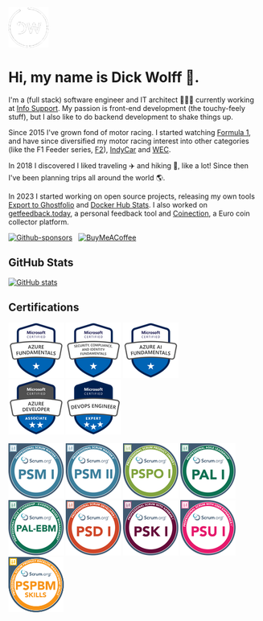 <img src="./img/dw.png" width="80" height="80" alt="Dick Wolff"/>

# Hi, my name is Dick Wolff 🐺.

I'm a (full stack) software engineer and IT architect 👨🏻‍💻 currently working at [Info Support](https://infosupport.com). My passion is front-end development (the touchy-feely stuff), but I also like to do backend development to shake things up. 

Since 2015 I've grown fond of motor racing. I started watching [Formula 1](https://formula1.com), and have since diversified my motor racing interest into other categories (like the F1 Feeder series, [F2](https://www.fiaformula2.com)), [IndyCar](https://indycar.com) and [WEC](https://fiawec.com).

In 2018 I discovered I liked traveling ✈️ and hiking 🥾, like a lot! Since then I've been planning trips all around the world 🌎.

In 2023 I started working on open source projects, releasing my own tools [Export to Ghostfolio](https://github.com/dickwolff/Export-To-Ghostfolio) and [Docker Hub Stats](https://github.com/dickwolff/Docker-Hub-Stats). I also worked on [getfeedback.today](https://getfeedback.today), a personal feedback tool and [Coinection](https://coinection.eu), a Euro coin collector platform.

[![Github-sponsors](https://img.shields.io/badge/sponsor-30363D?style=for-the-badge&logo=GitHub-Sponsors&logoColor=#EA4AAA)](https://github.com/sponsors/dickwolff) &nbsp;
[![BuyMeACoffee](https://img.shields.io/badge/Buy%20Me%20a%20Coffee-ffdd00?style=for-the-badge&logo=buy-me-a-coffee&logoColor=black)](https://www.buymeacoffee.com/dickw0lff)

## GitHub Stats

[![GitHub stats](https://dickwolff-github-stats.vercel.app/api?username=dickwolff&show_icons=true&theme=github_dark)](https://github.com/dickwolff)

## Certifications

[![January 6, 2021](/img/az-900.png)](https://learn.microsoft.com/api/credentials/share/en-us/dickw0lff/C21C3C791CF682D2?sharingId=1A0C846437215B22) [![March 21, 2024](/img/sc-900.png)](https://learn.microsoft.com/api/credentials/share/en-us/dickw0lff/70B6FDDCE06CA0EA?sharingId=1A0C846437215B22) [![March 11, 2024](/img/ai-900.png)](https://learn.microsoft.com/api/credentials/share/en-us/dickw0lff/337411E3DDFC1AA6?sharingId=1A0C846437215B22) \
[![November 14, 2023](/img/az-204.png)](https://learn.microsoft.com/api/credentials/share/en-us/dickw0lff/89D1A34C9E1FF89C?sharingId=1A0C846437215B22) [![January 4, 2024](/img/az-400.png)](https://learn.microsoft.com/api/credentials/share/en-us/dickw0lff/44A43B9FAF16EC49?sharingId=1A0C846437215B22)

[![September 5, 2023](/img/psm1.png)](https://www.credly.com/badges/05720351-9f6f-46c4-bdda-9d0eb6fd4a53/public_url) 
[![August 22, 2024](/img/psm2.png)](https://www.credly.com/badges/c2c2807f-8050-4b05-995d-ce72dc0a1257/public_url) 
[![September 9, 2023](/img/pspo1.png)](https://www.credly.com/badges/b8a7f76b-46a1-4f20-ba14-1cd704a88438/public_url)
[![June 10, 2024](/img/pal1.png)](https://www.credly.com/badges/318b7c8c-493e-46f8-93b6-d362d868196e/public_url) 
[![August 25, 2024](/img/pal-ebm.png)](https://www.credly.com/badges/5aab2a44-a28c-4efe-9a55-fec8e12ec3e6/public_url)
[![November 24, 2023](/img/psd1.png)](https://www.credly.com/badges/5613f069-daa8-4e13-8b3a-1e216f5d2b9b/public_url) 
[![November 30, 2023](/img/psk1.png)](https://www.credly.com/badges/66a8281f-7ab7-44d4-8ee1-69f295b042cc/public_url) 
[![August 21, 2024](/img/psu1.png)](https://www.credly.com/badges/e37b544e-70d7-4da6-9795-308a7b183f26/public_url) 
[![October 16, 2024](/img/pspbm.png)](https://www.credly.com/badges/144c993d-788a-4cce-a84b-f7873856b5b0/public_url) 

<!--
**dickwolff/dickwolff** is a ✨ _special_ ✨ repository because its `README.md` (this file) appears on your GitHub profile.

Here are some ideas to get you started:

- 🔭 I’m currently working on ...
- 🌱 I’m currently learning ...
- 👯 I’m looking to collaborate on ...
- 🤔 I’m looking for help with ...
- 💬 Ask me about ...
- 📫 How to reach me: ...
- 😄 Pronouns: ...
- ⚡ Fun fact: ...
-->
